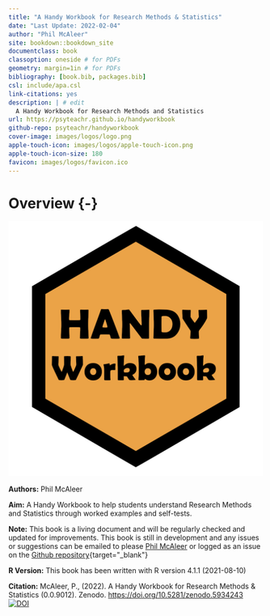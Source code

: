 ```yaml
--- 
title: "A Handy Workbook for Research Methods & Statistics"
date: "Last Update: 2022-02-04"
author: "Phil McAleer" 
site: bookdown::bookdown_site
documentclass: book
classoption: oneside # for PDFs
geometry: margin=1in # for PDFs
bibliography: [book.bib, packages.bib]
csl: include/apa.csl
link-citations: yes
description: | # edit
  A Handy Workbook for Research Methods and Statistics
url: https://psyteachr.github.io/handyworkbook 
github-repo: psyteachr/handyworkbook 
cover-image: images/logos/logo.png 
apple-touch-icon: images/logos/apple-touch-icon.png 
apple-touch-icon-size: 180
favicon: images/logos/favicon.ico 
---
```




# Overview {-}


<div class="small_right"><img src="images/HW.png" 
     alt="ADS Hex Logo" /></div>

**Authors:** Phil McAleer

**Aim:** A Handy Workbook to help students understand Research Methods and Statistics through worked examples and self-tests.

**Note:** This book is a living document and will be regularly checked and updated for improvements. This book is still in development and any issues or suggestions can be emailed to please [Phil McAleer](mailto:philip.mcaleer@glasgow.ac.uk) or logged as an issue on the [Github repository](https://github.com/PsyTeachR/handyworkbook){target="_blank"}

**R Version:** This book has been written with R version 4.1.1 (2021-08-10)

**Citation:** McAleer, P., (2022). A Handy Workbook for Research Methods & Statistics (0.0.9012). Zenodo. https://doi.org/10.5281/zenodo.5934243 <a href="https://zenodo.org/badge/latestdoi/319282623"><img src="https://zenodo.org/badge/319282623.svg" alt="DOI"></a>
